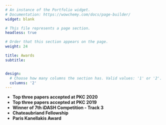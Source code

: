 ```yaml
---
# An instance of the Portfolio widget.
# Documentation: https://wowchemy.com/docs/page-builder/
widget: blank

# This file represents a page section.
headless: true

# Order that this section appears on the page.
weight: 24

title: Awards
subtitle: 


design:
  # Choose how many columns the section has. Valid values: '1' or '2'.
  columns: '2'
---
```

 
 * **Top three papers accepted at PKC 2020**
 * **Top three papers accepted at PKC 2019**
 * **Winner of 7th iDASH Competition - Track 3**
 * **Chateaubriand Fellowship**
 * **Paris Kanellakis Award**